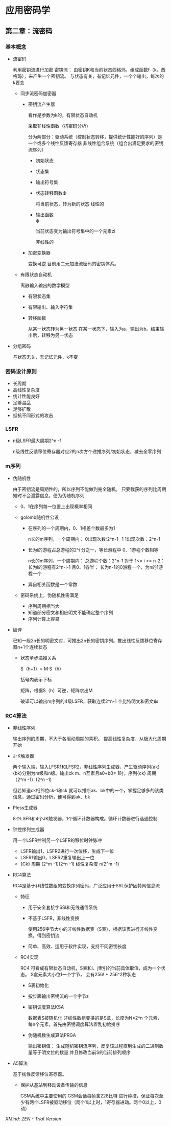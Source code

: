 # 应用密码学

## 第二章：流密码

### 基本概念

- 流密码

  利用密钥流进行加密
  密钥流：
  由密钥K和当前状态西格玛，组成函数f（k，西格玛），来产生一个密钥流。
  与状态有关，有记忆元件，一个个输出，每次的k要变

	- 同步流密码加密器

		- 密钥流产生器

		  看作是参数为k的，有限状态自动机
		  
		  采取非线性函数（抗密码分析）
		  
		  分为两部分：驱动系统（控制状态转移，提供统计性能好的序列）是一个或多个线性反馈寄存器
		  非线性组合系统（组合出满足要求的密钥流序列）

			- 初始状态
			- 状态集
			- 输出符号集
			- 状态转移函数Φ

			  将当前状态，转为新的状态
			  线性的

			- 输出函数	
ψ

			  当前状态变为输出符号集中的一个元素zi
			  
			  非线性的

		- 加密变换器

		  变换可逆
		  目前用二元加法流密码的密钥体系。

	- 有限状态自动机

	  离散输入输出的数学模型

		- 有限状态集
		- 有限输出、输入字符集
		- 转移函数

		  从某一状态转为另一状态
		  在某一状态下，输入为a，输出为b。结束输出后，转移为另一状态

- 分组密码

  与状态无关，无记忆元件，k不变

### 密码设计原则

- 长周期
- 高线性复杂度
- 统计性能良好
- 足够混乱
- 足够扩散
- 抵抗不同形式的攻击

### LSFR

- n级LSFR最大周期2^n  -1 

  n级线性反馈移位寄存器对应2的n次方个递推序列/初始状态，减去全零序列

### m序列

- 伪随机性

  由于密钥流是周期性的，所以序列不能做到完全随机。
  只要截获的序列比周期短时不会泄露信息，便为伪随机序列

	- 0、1在序列每一位置上出现概率相同
	- golomb随机性公设

		- 在序列的一个周期内，0、1相差个数最多为1

		  n长的m序列，一个周期内：
		  0出现次数:2^n-1   -1
		  1出现次数：2^n-1

		- 长为i的游程占总游程的2^i 分之一，等长游程中 0、1游程个数相等

		  n长的m序列，一个周期内：
		  总游程个数：2^n-1 
		  对于 1<= i <= n-2：长为i的游程有2^n-i-1 
		  且0、1各半； 长为n-1的0游程一个，为n的1游程一个

		- 异自相关函数是一个常数

	- 密码系统上，伪随机性需满足

		- 序列周期相当大
		- 知道部分密文和相应明文不能确定整个序列
		- 序列计算上容易

- 破译

  已知一段2n长的明密文对，可推出2n长的密钥序列。推出线性反馈移位寄存器n+1个连续状态

	- 状态单步递推关系 

	  S（h+1）= M·S（h）
	  
	  括号内表示下标
	  
	  
	  矩阵，根据S（h）可逆，矩阵求出M
	  
	  破译可以输出m序列的4级LSFR，获取连续2^n-1 个比特明文和密文串

### RC4算法

- 非线性序列

  输出序列的周期，不大于各驱动周期的乘积。
  提高线性复杂度，从极大化周期开始

- J-K触发器

  两个输入端，输入LFSR1和LFSR2，非线性序列生成器，产生驱动序列{ak}{bk}分别为m级和n级。输出ck
  m、n互素且a0+b0= 1时，序列{ck}
  周期（2^m   -1）(2^n    -1)
  
  但若知道ck相邻位ck-1和ck 就可以推断ak、bk中的一个，掌握足够多的该类信息，通过密码分析，便可得到ak、bk

- Pless生成器

  8个LSFR和4个JK触发器，1个循环计数器构成。循环计数器进行选通控制

- 钟控序列生成器

  用一个LSFR控制另一个LSFR的移位时钟脉冲

	- LSFR输出1，LSFR2进行一次位移，生成下一位
	- LSFR1输出0，LSFR2重复输出上一位
	- {Ck} 周期 (2^m  -1)(2^n   -1)  线性复杂度 n(2^m  -1)

- RC4算法

  RC4是基于非线性数组的变换序列密码，广泛应用于SSL保护因特网信息流

	- 特征

		- 用于安全套接字SSl和无线通信系统
		- 不基于LSFR，非线性变换

		  使用256字节大小的非线性数据表（S表），根据该表进行非线性变换，得到密钥流

		- 简单、高效、适用于软件实现，支持不同密钥长度

	- RC4实现

	  RC4  可看成有限状态自动机，S表和i、j索引的当前具体取值，成为一个状态。
	  S盒元素大小位1一个字节，
	  会有256! * 256^2种状态

		- S表初始化
		- 按步骤输出密钥流的一个字节z
		- 密钥调度算法KSA

		  数据表S被随机化
		  非线性数组变换的是S盒，长度为N=2^n 个元素，每n个元素，首先由密钥调度算法置乱初始排序

		- 伪随机数生成算法PRGA

		  输出密钥值：
		  生成随机密钥流序列，反复该过程直到生成的二进制数量等于明文位的数量
		  并且修改当前S的当前排列顺序

- A5算法

  基于线性反馈移位寄存器。

	- 保护从基站到移动设备传输的信息

	  GSM系统中主要使用的
	  GSM会话每帧含228比特
	  进行钟控，保证每次至少有两个LSFR被驱动移位（两个1以上时，1寄存器进动。两个0以上，0动）

*XMind: ZEN - Trial Version*